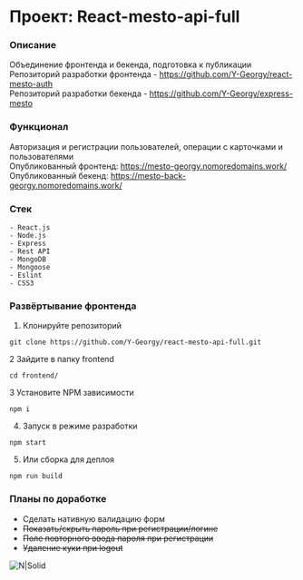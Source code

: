 # Проект: React-mesto-api-full

### Описание
Объединение фронтенда и бекенда, подготовка к публикации  
Репозиторий разработки фронтенда - https://github.com/Y-Georgy/react-mesto-auth  
Репозиторий разработки бекенда - https://github.com/Y-Georgy/express-mesto  

### Функционал
Авторизация и регистрации пользователей, операции с карточками и пользователями  
Опубликованный фронтенд: https://mesto-georgy.nomoredomains.work/  
Опубликованный бекенд: https://mesto-back-georgy.nomoredomains.work/

### Стек

```
- React.js
- Node.js
- Express
- Rest API
- MongoDB
- Mongoose
- Eslint
- CSS3
```

### Развёртывание фронтенда
1. Клонируйте репозиторий
```
git clone https://github.com/Y-Georgy/react-mesto-api-full.git
```
2 Зайдите в папку frontend
```
cd frontend/
```
3 Установите NPM зависимости
```
npm i
```
4. Запуск в режиме разработки
```
npm start
```
5. Или сборка для деплоя
```
npm run build
```

### Планы по доработке 

- Сделать нативную валидацию форм
- ~~Показать/скрыть пароль при регистрации/логине~~
- ~~Поле повторного ввода пароля при регистрации~~
- ~~Удаление куки при logout~~

![N|Solid](https://img.shields.io/badge/-©%202021-red)
